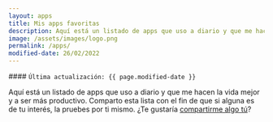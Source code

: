 ```yaml
---
layout: apps
title: Mis apps favoritas
description: Aquí está un listado de apps que uso a diario y que me hacen la vida mejor y a ser más productivo. Comparto esta lista con el fin de que si alguna es de tu interés, la pruebes por ti mismo. ¿Te gustaría compartirme algo tú?
image: /assets/images/logo.png
permalink: /apps/
modified-date: 26/02/2022
---
```


<div class="card last-updated mt-3 text-center">
<div class="card-body">
#### <code>Última actualización: {{ page.modified-date }}</code>
</div>
</div>

Aquí está un listado de apps que uso a diario y que me hacen la vida mejor y a ser más productivo. Comparto esta lista con el fin de que si alguna es de tu interés, la pruebes por ti mismo. ¿Te gustaría [compartirme algo tú][1]?

[1]: /contacto/